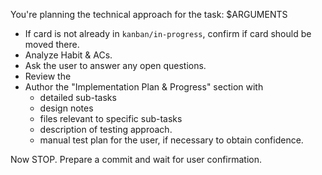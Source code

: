 You're planning the technical approach for the task: $ARGUMENTS
- If card is not already in `kanban/in-progress`, confirm if card should be moved there.
- Analyze Habit & ACs. 
- Ask the user to answer any open questions.
- Review the 
- Author the "Implementation Plan & Progress" section with
  - detailed sub-tasks
  - design notes
  - files relevant to specific sub-tasks
  - description of testing approach.
  - manual test plan for the user, if necessary to obtain confidence.

Now STOP. Prepare a commit and wait for user confirmation.

